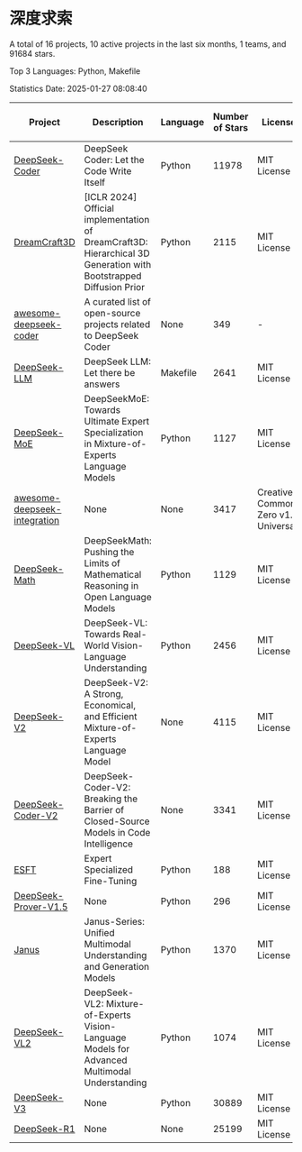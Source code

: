 # 深度求索

A total of 16 projects, 10 active projects in the last six months, 1 teams, and 91684 stars.

Top 3 Languages: Python, Makefile

Statistics Date: 2025-01-27 08:08:40

| Project | Description | Language | Number of Stars | License | Creation Date | Last Updated Date | Last Pushed Date |
| --- | --- | --- | --- | --- | --- | --- | --- |
| [DeepSeek-Coder](https://github.com/deepseek-ai/DeepSeek-Coder) | DeepSeek Coder: Let the Code Write Itself | Python | 11978 | MIT License | 2023-10-20 | 2025-01-27 | 2024-05-21 |
| [DreamCraft3D](https://github.com/deepseek-ai/DreamCraft3D) | [ICLR 2024] Official implementation of DreamCraft3D: Hierarchical 3D Generation with Bootstrapped Diffusion Prior | Python | 2115 | MIT License | 2023-10-23 | 2025-01-27 | 2024-08-21 |
| [awesome-deepseek-coder](https://github.com/deepseek-ai/awesome-deepseek-coder) | A curated list of open-source projects related to DeepSeek Coder | None | 349 | - | 2023-11-06 | 2025-01-27 | 2024-04-03 |
| [DeepSeek-LLM](https://github.com/deepseek-ai/DeepSeek-LLM) | DeepSeek LLM: Let there be answers | Makefile | 2641 | MIT License | 2023-11-29 | 2025-01-27 | 2024-02-04 |
| [DeepSeek-MoE](https://github.com/deepseek-ai/DeepSeek-MoE) | DeepSeekMoE: Towards Ultimate Expert Specialization in Mixture-of-Experts Language Models | Python | 1127 | MIT License | 2024-01-02 | 2025-01-27 | 2024-01-16 |
| [awesome-deepseek-integration](https://github.com/deepseek-ai/awesome-deepseek-integration) | None | None | 3417 | Creative Commons Zero v1.0 Universal | 2024-01-11 | 2025-01-27 | 2025-01-26 |
| [DeepSeek-Math](https://github.com/deepseek-ai/DeepSeek-Math) | DeepSeekMath: Pushing the Limits of Mathematical Reasoning in Open Language Models | Python | 1129 | MIT License | 2024-02-05 | 2025-01-27 | 2024-04-15 |
| [DeepSeek-VL](https://github.com/deepseek-ai/DeepSeek-VL) | DeepSeek-VL: Towards Real-World Vision-Language Understanding | Python | 2456 | MIT License | 2024-03-07 | 2025-01-27 | 2024-04-24 |
| [DeepSeek-V2](https://github.com/deepseek-ai/DeepSeek-V2) | DeepSeek-V2: A Strong, Economical, and Efficient Mixture-of-Experts Language Model | None | 4115 | MIT License | 2024-04-22 | 2025-01-27 | 2024-09-25 |
| [DeepSeek-Coder-V2](https://github.com/deepseek-ai/DeepSeek-Coder-V2) | DeepSeek-Coder-V2: Breaking the Barrier of Closed-Source Models in Code Intelligence | None | 3341 | MIT License | 2024-06-14 | 2025-01-27 | 2024-09-24 |
| [ESFT](https://github.com/deepseek-ai/ESFT) | Expert Specialized Fine-Tuning | Python | 188 | MIT License | 2024-07-04 | 2025-01-26 | 2024-09-22 |
| [DeepSeek-Prover-V1.5](https://github.com/deepseek-ai/DeepSeek-Prover-V1.5) | None | Python | 296 | MIT License | 2024-08-15 | 2025-01-27 | 2024-08-16 |
| [Janus](https://github.com/deepseek-ai/Janus) | Janus-Series: Unified Multimodal Understanding and Generation Models | Python | 1370 | MIT License | 2024-10-18 | 2025-01-27 | 2024-11-13 |
| [DeepSeek-VL2](https://github.com/deepseek-ai/DeepSeek-VL2) | DeepSeek-VL2: Mixture-of-Experts Vision-Language Models for Advanced Multimodal Understanding | Python | 1074 | MIT License | 2024-12-13 | 2025-01-27 | 2025-01-16 |
| [DeepSeek-V3](https://github.com/deepseek-ai/DeepSeek-V3) | None | Python | 30889 | MIT License | 2024-12-26 | 2025-01-27 | 2025-01-26 |
| [DeepSeek-R1](https://github.com/deepseek-ai/DeepSeek-R1) | None | None | 25199 | MIT License | 2025-01-20 | 2025-01-27 | 2025-01-26 |
